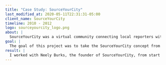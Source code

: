 ```yaml
---
title: "Case Study: SourceYourCity"
last_modified_at: 2020-05-11T22:31:31-05:00
client_name: SourceYourCity
timeline: 2010 - 2012
logo: sourceyourcity_logo.png
about: |
  SourceYourCity was a virtual community connecting local reporters with local experts to enhance the quality of local news through confidential news sourcing in real-time. It catered to three user-types: reporters, experts and PR professionals.
goal: |
  The goal of this project was to take the SourceYourCity concept from idea to launched website.
result: |
  I worked with Neely Burks, the founder of SourceYourCity, from start to finish on this project. I started by sitting down with Neely and discussing the company's vision and goals. From there, we wireframed a MVP (minimum viable product) and after that was approved we produced a list of features with user stories. I then developed the web application behind SourceYourCity, and expanded and maintained the application throughout the life of the company. SourceYourCity shut down in 2012.
---
```

